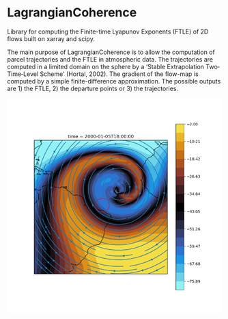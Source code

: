 # LagrangianCoherence

Library for computing the Finite-time Lyapunov Exponents (FTLE) of 2D flows built on xarray and scipy.
 
The main purpose of LagrangianCoherence is to allow the computation of parcel trajectories and the FTLE in 
atmospheric data. The trajectories are computed in a limited domain on the sphere by a 
‘Stable Extrapolation Two‐Time‐Level Scheme' (Hortal, 2002). The gradient of the flow-map is computed by
a simple finite-difference approximation. The possible outputs are 1) the FTLE, 2) the departure points or 3) the trajectories.

![alt text](https://github.com/gabrielmpp/LagrangianCoherence/blob/master/examples/figs/ideal_vortex.png?raw=true)



